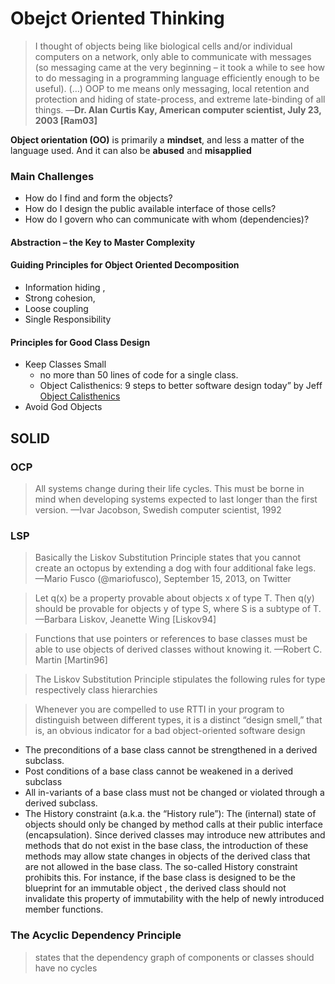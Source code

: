 # Obejct Oriented Thinking

>I thought of objects being like biological cells and/or individual computers on a network, only able to communicate with messages (so messaging came at the very beginning – it took a while to see how to do messaging in a programming language efficiently enough to be useful). (…) OOP to me means only messaging, local retention and protection and hiding of state-process, and extreme late-binding of all things.
—**Dr. Alan Curtis Kay, American computer scientist, July 23, 2003 [Ram03]**

**Object orientation (OO)** is primarily a **mindset**, and less a matter of the language used. And it can also be **abused** and **misapplied**

### Main Challenges
- How do I find and form the objects?
- How do I design the public available interface of those cells?
- How do I govern who can communicate with whom (dependencies)?

#### Abstraction – the Key to Master Complexity

#### Guiding Principles for Object Oriented Decomposition
- Information hiding ,
-  Strong cohesion,
-  Loose coupling 
-  Single Responsibility

#### Principles for Good Class Design
- Keep Classes Small
	- no more than 50 lines of code for a single class.
	- Object Calisthenics: 9 steps to better software design today” by Jeff [Object Calisthenics](https://www.cs.helsinki.fi/u/luontola/tdd-2009/ext/ObjectCalisthenics.pdf)
- Avoid God Objects

## SOLID 

### OCP
> All systems change during their life cycles. This must be borne in mind when developing systems expected to last longer than the first version.
—Ivar Jacobson, Swedish computer scientist, 1992

### LSP
> Basically the Liskov Substitution Principle states that you cannot create an octopus by extending a dog with four additional fake legs.
—Mario Fusco (@mariofusco), September 15, 2013, on Twitter

>Let q(x) be a property provable about objects x of type T. Then q(y) should be provable for objects y of type S, where S is a subtype of T.
—Barbara Liskov, Jeanette Wing [Liskov94]

> Functions that use pointers or references to base classes must be able to use objects of derived classes without knowing it.
—Robert C. Martin [Martin96]

>The Liskov Substitution Principle stipulates the following rules for type respectively class hierarchies

> Whenever you are compelled to use RTTI in your program to distinguish between different types, it is a distinct “design smell,” that is, an obvious indicator for a bad object-oriented software design
- The preconditions of a base class cannot be strengthened in a derived subclass.
- Post conditions of a base class cannot be weakened in a derived subclass
- All in-variants of a base class must not be changed or violated through a derived subclass.
- The History constraint (a.k.a. the “History rule”): The (internal) state of objects should only be changed by method calls at their public interface (encapsulation). Since derived classes may introduce new attributes and methods that do not exist in the base class, the introduction of these methods may allow state changes in objects of the derived class that are not allowed in the base class. The so-called History constraint prohibits this. For instance, if the base class is designed to be the blueprint for an immutable object , the derived class should not invalidate this property of immutability with the help of newly introduced member functions.

### The Acyclic Dependency Principle 
>states that the dependency graph of components or classes should
have no cycles
<!--stackedit_data:
eyJoaXN0b3J5IjpbLTE3NzA1MDQ2NzgsMjA3Nzc0MDY2NSwtNz
I5NDMyMTAyLDEwMzc0OTAwOCwtMTYyNTI0NzAxMCwtMjA4ODc0
NjYxMl19
-->